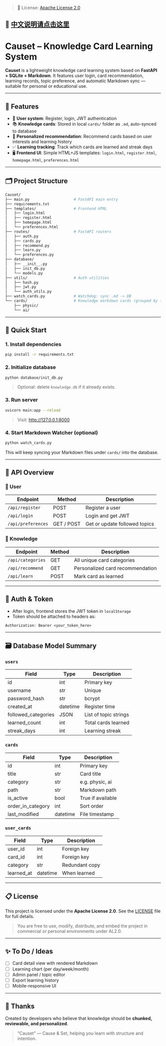> 📄 License: [Apache License 2.0](https://www.apache.org/licenses/LICENSE-2.0)

## 📄 [中文说明请点击这里](README.zh.md)

# Causet – Knowledge Card Learning System

**Causet** is a lightweight knowledge card learning system based on **FastAPI + SQLite + Markdown**. It features user login, card recommendation, learning records, topic preference, and automatic Markdown sync — suitable for personal or educational use.

---

## 🌟 Features

- 🔐 **User system**: Register, login, JWT authentication  
- 📚 **Knowledge cards**: Stored in local `cards/` folder as `.md`, auto-synced to database  
- 🎯 **Personalized recommendation**: Recommend cards based on user interests and learning history  
- ✅ **Learning tracking**: Track which cards are learned and streak days  
- 🖥️ **Frontend UI**: Simple HTML+JS templates: `login.html`, `register.html`, `homepage.html`, `preferences.html`

---

## 🗂️ Project Structure

```bash
Causet/
├── main.py                    # FastAPI main entry
├── requirements.txt
├── templates/                 # Frontend HTML
│   ├── login.html
│   ├── register.html
│   ├── homepage.html
│   └── preferences.html
├── routes/                    # FastAPI routers
│   ├── auth.py
│   ├── cards.py
│   ├── recommend.py
│   ├── learn.py
│   └── preferences.py
├── database/
│   ├── __init__.py
│   ├── init_db.py
│   └── models.py
├── utils/                     # Auth utilities
│   ├── hash.py
│   ├── jwt.py
│   └── auth_utils.py
├── watch_cards.py             # Watchdog: sync .md -> DB
└── cards/                     # Knowledge markdown cards (grouped by topic)
    ├── physic/
    └── ai/
```

---

## 🚀 Quick Start

### 1. Install dependencies

```bash
pip install -r requirements.txt
```

### 2. Initialize database

```bash
python database/init_db.py
```

> Optional: delete `knowledge.db` if it already exists.

### 3. Run server

```bash
uvicorn main:app --reload
```

> Visit: http://127.0.0.1:8000

### 4. Start Markdown Watcher (optional)

```bash
python watch_cards.py
```

This will keep syncing your Markdown files under `cards/` into the database.

---

## 🧪 API Overview

### 🧑 User

| Endpoint | Method | Description |
|---------|--------|-------------|
| `/api/register` | POST | Register a user |
| `/api/login` | POST | Login and get JWT |
| `/api/preferences` | GET / POST | Get or update followed topics |

### 📖 Knowledge

| Endpoint | Method | Description |
|---------|--------|-------------|
| `/api/categories` | GET | All unique card categories |
| `/api/recommend` | GET | Personalized card recommendation |
| `/api/learn` | POST | Mark card as learned |

---

## 🔐 Auth & Token

- After login, frontend stores the JWT token in `localStorage`
- Token should be attached to headers as:

```http
Authorization: Bearer <your_token_here>
```

---

## 🗃️ Database Model Summary

### `users`

| Field | Type | Description |
|-------|------|-------------|
| id | int | Primary key |
| username | str | Unique |
| password_hash | str | bcrypt |
| created_at | datetime | Register time |
| followed_categories | JSON | List of topic strings |
| learned_count | int | Total cards learned |
| streak_days | int | Learning streak |

### `cards`

| Field | Type | Description |
|-------|------|-------------|
| id | int | Primary key |
| title | str | Card title |
| category | str | e.g. physic, ai |
| path | str | Markdown path |
| is_active | bool | True if available |
| order_in_category | int | Sort order |
| last_modified | datetime | File timestamp |

### `user_cards`

| Field | Type | Description |
|-------|------|-------------|
| user_id | int | Foreign key |
| card_id | int | Foreign key |
| category | str | Redundant copy |
| learned_at | datetime | When learned |

---

## 📋 License

This project is licensed under the **Apache License 2.0**. See the [LICENSE](./LICENSE) file for full details.

> You are free to use, modify, distribute, and embed the project in commercial or personal environments under AL2.0.

---

## ✨ To Do / Ideas

- [ ] Card detail view with rendered Markdown  
- [ ] Learning chart (per day/week/month)  
- [ ] Admin panel / topic editor  
- [ ] Export learning history  
- [ ] Mobile-responsive UI

---

## 🙌 Thanks

Created by developers who believe that knowledge should be **chunked, reviewable, and personalized**.

> “Causet” — Cause & Set, helping you learn with structure and intention.
